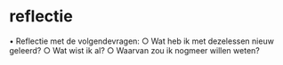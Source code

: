 # reflectie
• Reflectie met de volgendevragen:
○ Wat heb ik met dezelessen nieuw geleerd?
○ Wat wist ik al?
○ Waarvan zou ik nogmeer willen weten?
